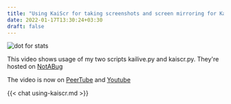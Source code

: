 ```yaml
---
title: "Using KaiScr for taking screenshots and screen mirroring for KaiOS/FFOS"
date: 2022-01-17T13:30:24+03:30
draft: false 
---
```


![dot for stats](https://farooqkz.de1.hashbang.sh/count/tag.svg)

This video shows usage of my two scripts kailive.py and kaiscr.py. They're hosted on [NotABug](https://notabug.org/farooqkz/kaiscr)

The video is now on [PeerTube](https://peertube.linuxrocks.online/w/1mzy1A3qgFxVpTKmWmot6H) and [Youtube](https://www.youtube.com/watch?v=59DsLyKeeUk)


{{< chat using-kaiscr.md >}}
